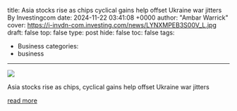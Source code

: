 title: Asia stocks rise as chips cyclical gains help offset Ukraine war jitters By Investingcom
date: 2024-11-22 03:41:08 +0000
author: "Ambar Warrick"
cover: https://i-invdn-com.investing.com/news/LYNXMPEB3S00V_L.jpg
draft: false
top: false
type: post
hide: false
toc: false
tags:
  - Business
categories:
  - business
---

![](https://i-invdn-com.investing.com/news/LYNXMPEB3S00V_L.jpg)

Asia stocks rise as chips, cyclical gains help offset Ukraine war jitters

[read more](https://www.investing.com/news/stock-market-news/asia-stocks-rise-as-chips-cyclical-gains-help-offset-ukraine-war-jitters-3736426)
